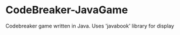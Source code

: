 CodeBreaker-JavaGame
====================

Codebreaker game written in Java. Uses 'javabook' library for display
